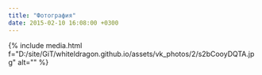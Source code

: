 ```yaml
---
title: "Фотография"
date: 2015-02-10 16:08:00 +0300
---
```



{% include media.html f="D:/site/GiT/whiteldragon.github.io/assets/vk_photos/2/s2bCooyDQTA.jpg" alt="" %}
